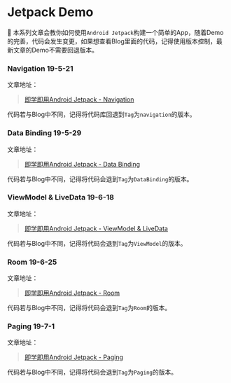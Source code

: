 # Jetpack Demo

🚀 本系列文章会教你如何使用`Android Jetpack`构建一个简单的App，随着Demo的完善，代码会发生变更，如果想查看Blog里面的代码，记得使用版本控制，最新文章的Demo不需要回退版本。

### Navigation 19-5-21

文章地址：

> [即学即用Android Jetpack - Navigation](https://www.jianshu.com/p/66b93df4b7a6)

代码若与Blog中不同，记得将代码库回退到`Tag`为`navigation`的版本。

### Data Binding 19-5-29

文章地址：

> [即学即用Android Jetpack - Data Binding](https://www.jianshu.com/p/e3b881d80c6d)

代码若与Blog中不同，记得将代码会退到`Tag`为`DataBinding`的版本。

### ViewModel & LiveData 19-6-18

文章地址：

> [即学即用Android Jetpack - ViewModel & LiveData](https://www.jianshu.com/p/81a284969f03)

代码若与Blog中不同，记得将代码会退到`Tag`为`ViewModel`的版本。

### Room 19-6-25

文章地址：

>[即学即用Android Jetpack - Room](https://www.jianshu.com/p/815c7db24b6d)

代码若与Blog中不同，记得将代码会退到`Tag`为`Room`的版本。

### Paging 19-7-1

文章地址：

> [即学即用Android Jetpack - Paging](https://www.jianshu.com/p/0b7c82a5c27f)

代码若与Blog中不同，记得将代码会退到`Tag`为`Paging`的版本。